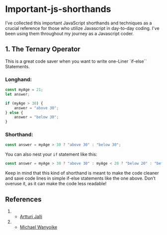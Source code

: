 # Important-js-shorthands
I’ve collected this important JavaScript shorthands and techniques as a crucial reference for those who utilize Javascript in day-to-day coding.
I've been using them throughout my journey as a Javascript coder.

## 1. The Ternary Operator
This is a great code saver when you want to write one-Liner `if-else`` Statements.

### Longhand:
```javascript
const myAge = 21;
let answer;

if (myAge > 30) {
    answer = "above 30";
} else {
    answer = "below 30";
}
```
### Shorthand:

```javascript
const answer = myAge > 30 ? "above 30" : "below 30";
```
You can also nest your `if` statement like this:
```javascript
const answer = myAge > 30 ? "above 30" : myAge < 20 ? "below 20" : "between  30 - 20";
```
Keep in mind that this kind of shorthand is meant to make the code cleaner and save code lines in simple if-else statements like the one above. Don’t overuse it, as it can make the code less readable!

## References
1. * [Artturi Jalli](https://betterprogramming.pub/25-useful-javascript-shorthands-for-web-developers-771ac550a7ba)
2. * [Michael Wanyoike](https://www.sitepoint.com/shorthand-javascript-techniques/)
